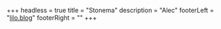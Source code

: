 +++
headless = true
title = "Stonema"
description = "Alec"
footerLeft = "[lilo.blog](lilo.blog)"
footerRight = ""
+++
